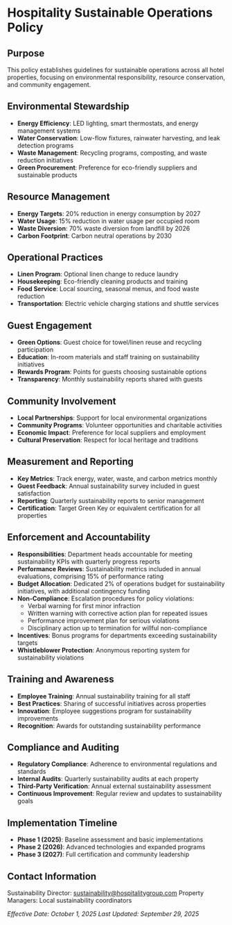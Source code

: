 # Hospitality Sustainable Operations Policy

## Purpose
This policy establishes guidelines for sustainable operations across all hotel properties, focusing on environmental responsibility, resource conservation, and community engagement.

## Environmental Stewardship
- **Energy Efficiency**: LED lighting, smart thermostats, and energy management systems
- **Water Conservation**: Low-flow fixtures, rainwater harvesting, and leak detection programs
- **Waste Management**: Recycling programs, composting, and waste reduction initiatives
- **Green Procurement**: Preference for eco-friendly suppliers and sustainable products

## Resource Management
- **Energy Targets**: 20% reduction in energy consumption by 2027
- **Water Usage**: 15% reduction in water usage per occupied room
- **Waste Diversion**: 70% waste diversion from landfill by 2026
- **Carbon Footprint**: Carbon neutral operations by 2030

## Operational Practices
- **Linen Program**: Optional linen change to reduce laundry
- **Housekeeping**: Eco-friendly cleaning products and training
- **Food Service**: Local sourcing, seasonal menus, and food waste reduction
- **Transportation**: Electric vehicle charging stations and shuttle services

## Guest Engagement
- **Green Options**: Guest choice for towel/linen reuse and recycling participation
- **Education**: In-room materials and staff training on sustainability initiatives
- **Rewards Program**: Points for guests choosing sustainable options
- **Transparency**: Monthly sustainability reports shared with guests

## Community Involvement
- **Local Partnerships**: Support for local environmental organizations
- **Community Programs**: Volunteer opportunities and charitable activities
- **Economic Impact**: Preference for local suppliers and employment
- **Cultural Preservation**: Respect for local heritage and traditions

## Measurement and Reporting
- **Key Metrics**: Track energy, water, waste, and carbon metrics monthly
- **Guest Feedback**: Annual sustainability survey included in guest satisfaction
- **Reporting**: Quarterly sustainability reports to senior management
- **Certification**: Target Green Key or equivalent certification for all properties

## Enforcement and Accountability
- **Responsibilities**: Department heads accountable for meeting sustainability KPIs with quarterly progress reports
- **Performance Reviews**: Sustainability metrics included in annual evaluations, comprising 15% of performance rating
- **Budget Allocation**: Dedicated 2% of operations budget for sustainability initiatives, with additional contingency funding
- **Non-Compliance**: Escalation procedures for policy violations:
  - Verbal warning for first minor infraction
  - Written warning with corrective action plan for repeated issues
  - Performance improvement plan for serious violations
  - Disciplinary action up to termination for willful non-compliance
- **Incentives**: Bonus programs for departments exceeding sustainability targets
- **Whistleblower Protection**: Anonymous reporting system for sustainability violations

## Training and Awareness
- **Employee Training**: Annual sustainability training for all staff
- **Best Practices**: Sharing of successful initiatives across properties
- **Innovation**: Employee suggestions program for sustainability improvements
- **Recognition**: Awards for outstanding sustainability performance

## Compliance and Auditing
- **Regulatory Compliance**: Adherence to environmental regulations and standards
- **Internal Audits**: Quarterly sustainability audits at each property
- **Third-Party Verification**: Annual external sustainability assessment
- **Continuous Improvement**: Regular review and updates to sustainability goals

## Implementation Timeline
- **Phase 1 (2025)**: Baseline assessment and basic implementations
- **Phase 2 (2026)**: Advanced technologies and expanded programs
- **Phase 3 (2027)**: Full certification and community leadership

## Contact Information
Sustainability Director: sustainability@hospitalitygroup.com
Property Managers: Local sustainability coordinators

*Effective Date: October 1, 2025*
*Last Updated: September 29, 2025*
